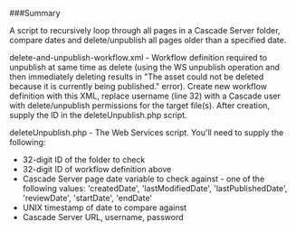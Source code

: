 ###Summary

A script to recursively loop through all pages in a Cascade Server folder, compare dates and delete/unpublish all pages older than
a specified date. 

delete-and-unpublish-workflow.xml - Workflow definition required to unpublish at same time as delete (using the WS unpublish operation and then immediately deleting results in "The asset could not be deleted because it is currently being published." error). Create new workflow definition with this XML, replace username (line 32) with a Cascade user with delete/unpublish permissions for the target file(s). After creation, supply the ID in the deleteUnpublish.php script.

deleteUnpublish.php - The Web Services script. You'll need to supply the following:
- 32-digit ID of the folder to check
- 32-digit ID of workflow definition above
- Cascade Server page date variable to check against - one of the following values: 'createdDate', 'lastModifiedDate', 'lastPublishedDate', 'reviewDate', 'startDate', 'endDate'
- UNIX timestamp of date to compare against
- Cascade Server URL, username, password

